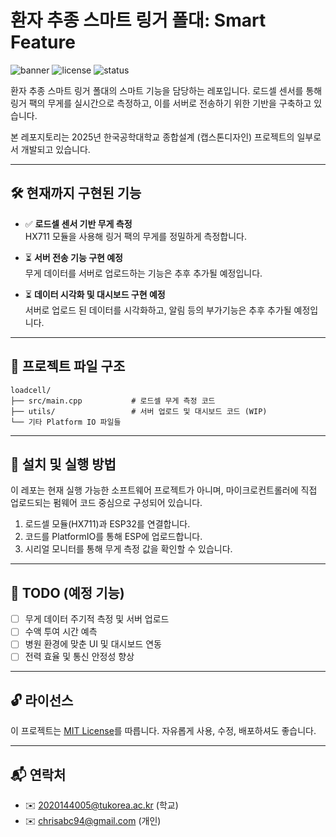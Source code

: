 # 환자 추종 스마트 링거 폴대: Smart Feature

![banner](https://img.shields.io/badge/Project-Smart%20IV%20Pole-blue.svg)
![license](https://img.shields.io/badge/License-MIT-green.svg)
![status](https://img.shields.io/badge/Status-In%20Development-yellow.svg)

환자 추종 스마트 링거 폴대의 스마트 기능을 담당하는 레포입니다. 
로드셀 센서를 통해 링거 팩의 무게를 실시간으로 측정하고, 이를 서버로 전송하기 위한 기반을 구축하고 있습니다.

본 레포지토리는 2025년 한국공학대학교 종합설계 (캡스톤디자인) 프로젝트의 일부로서 개발되고 있습니다.

---

## 🛠️ 현재까지 구현된 기능

- ✅ **로드셀 센서 기반 무게 측정**  
  HX711 모듈을 사용해 링거 팩의 무게를 정밀하게 측정합니다.

- ⏳ **서버 전송 기능 구현 예정**  
  무게 데이터를 서버로 업로드하는 기능은 추후 추가될 예정입니다.

- ⏳ **데이터 시각화 및 대시보드 구현 예정**  
  서버로 업로드 된 데이터를 시각화하고, 알림 등의 부가기능은 추후 추가될 예정입니다.

---

## 📁 프로젝트 파일 구조

```
loadcell/
├── src/main.cpp           # 로드셀 무게 측정 코드
├── utils/                 # 서버 업로드 및 대시보드 코드 (WIP)
└── 기타 Platform IO 파일들
```

---

## 🚀 설치 및 실행 방법

이 레포는 현재 실행 가능한 소프트웨어 프로젝트가 아니며, 마이크로컨트롤러에 직접 업로드되는 펌웨어 코드 중심으로 구성되어 있습니다.

1. 로드셀 모듈(HX711)과 ESP32를 연결합니다.
2. 코드를 PlatformIO를 통해 ESP에 업로드합니다.
3. 시리얼 모니터를 통해 무게 측정 값을 확인할 수 있습니다.

---

## 📌 TODO (예정 기능)

- [ ] 무게 데이터 주기적 측정 및 서버 업로드
- [ ] 수액 투여 시간 예측
- [ ] 병원 환경에 맞춘 UI 및 대시보드 연동
- [ ] 전력 효율 및 통신 안정성 향상

---

## 🔓 라이선스

이 프로젝트는 [MIT License](LICENSE)를 따릅니다. 자유롭게 사용, 수정, 배포하셔도 좋습니다.

---

## 📬 연락처

- ✉️ 2020144005@tukorea.ac.kr  (학교)
- ✉️ chrisabc94@gmail.com      (개인)
